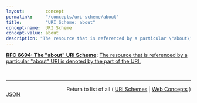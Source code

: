 ```yaml
---
layout:        concept
permalink:     "/concepts/uri-scheme/about"
title:         "URI Scheme: about"
concept-name:  URI Scheme
concept-value: about
description: "The resource that is referenced by a particular \"about\" URI is denoted by the <about-token> part of the URI."
---
```


**[RFC 6694: The "about" URI Scheme](/specs/IETF/RFC/6694 "This document describes the &#34;about&#34; URI scheme, which is widely used by Web browsers and some other applications to designate access to their internal resources, such as settings, application information, hidden built-in functionality, and so on."):** [The resource that is referenced by a particular "about" URI is denoted by the <about-token> part of the URI.](http://tools.ietf.org/html/rfc6694#section-2 "Read documentation for URI Scheme &#34;about&#34;")

<br/>
<hr/>

<p style="float : left"><a href="./about.json" title="JSON representing this particular Web Concept value">JSON</a></p>
<p style="text-align: right">Return to list of all ( <a href="../uri-schemes">URI Schemes</a> | <a href="../">Web Concepts</a> )</p>
